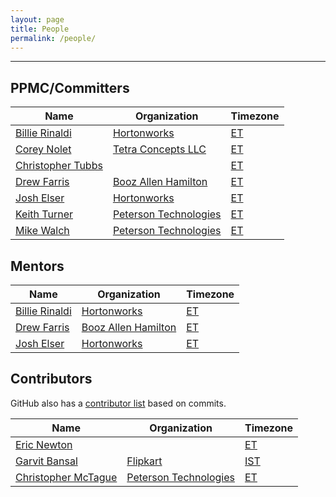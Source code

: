 ```yaml
---
layout: page
title: People
permalink: /people/
---
```


---

## PPMC/Committers

| Name                                               | Organization                | Timezone |
-----------------------------------------------------|-----------------------------|----------|
| [Billie Rinaldi](https://github.com/billierinaldi) | [Hortonworks][hw]           | [ET][et] |
| [Corey Nolet](https://github.com/cjnolet)          | [Tetra Concepts LLC][tc]    | [ET][et] |
| [Christopher Tubbs](https://github.com/ctubbsii)   |                             | [ET][et] |
| [Drew Farris](https://github.com/drewfarris)       | [Booz Allen Hamilton][bah]  | [ET][et] |
| [Josh Elser](https://github.com/joshelser)         | [Hortonworks][hw]           | [ET][et] |
| [Keith Turner](https://github.com/keith-turner)    | [Peterson Technologies][pt] | [ET][et] |
| [Mike Walch](https://github.com/mikewalch)         | [Peterson Technologies][pt] | [ET][et] |

## Mentors

| Name                                               | Organization               | Timezone |
-----------------------------------------------------|----------------------------|----------|
| [Billie Rinaldi](https://github.com/billierinaldi) | [Hortonworks][hw]          | [ET][et] |
| [Drew Farris](https://github.com/drewfarris)       | [Booz Allen Hamilton][bah] | [ET][et] |
| [Josh Elser](https://github.com/joshelser)         | [Hortonworks][hw]          | [ET][et] |

## Contributors

GitHub also has a [contributor list](https://github.com/apache/incubator-fluo/graphs/contributors)
based on commits.

| Name                                                | Organization                        | Timezone   |
------------------------------------------------------|-------------------------------------|------------|
| [Eric Newton](https://github.com/ericnewton)        |                                     | [ET][et]   |
| [Garvit Bansal](https://github.com/Garvit244)       | [Flipkart](http://www.flipkart.com) | [IST][ist] |
| [Christopher McTague](https://github.com/cjmctague) | [Peterson Technologies][pt]         | [ET][et]   |

[tc]: http://www.tetraconcepts.com/
[hw]: http://hortonworks.com/
[pt]: http://www.ptech-llc.com/
[bah]: http://www.boozallen.com/
[et]: http://www.timeanddate.com/time/zones/et
[ist]: http://www.timeanddate.com/time/zones/ist

